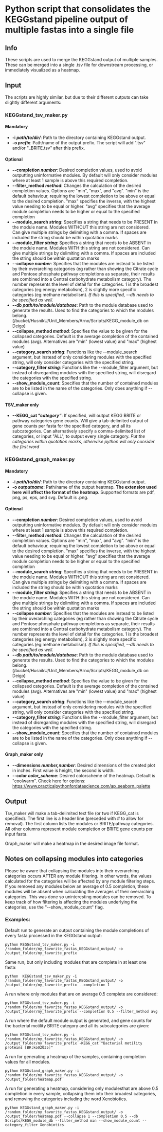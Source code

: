 # Python script that consolidates the KEGGstand pipeline output of multiple fastas into a single file
## Info
These scripts are used to merge the KEGGstand output of multiple samples. These can be merged into a single .tsv file for downstream processing, or immediately visualized as a heatmap.

## Input
The scripts are highly similar, but due to their different outputs can take slightly different arguments:

### KEGGstand_tsv_maker.py
#### Mandatory
* __-i *path/to/dir/*__: Path to the directory containing KEGGstand output.
* __-o *prefix*__: Path/name of the output prefix. The script will add ".tsv" and/or "_BRITE.tsv" after this prefix.
  
#### Optional
* __--completion *number*__: Desired completion values, used to avoid outputting uninformative modules. By default will only consider modules where at least 1 sample is above this required completion.
* __--filter_method *method*__: Changes the calculation of the desired completion values. Options are "min", "max", and "avg". "min" is the default behaviour, requiring the lowest completion to be above or equal to the desired completion. "max" specifies the inverse, with the highest value needing to be equal or higher. "avg" specifies that the average module completion needs to be higher or equal to the specified completion
* __--module_search *string*__: Specifies a string that needs to be PRESENT in the module name. Modules WITHOUT this string are not considered. Can give multiple strings by delimiting with a comma. If spaces are included the string should be within quotation marks
* __--module_filter *string*__: Specifies a string that needs to be ABSENT in the module name. Modules WITH this string are not considered.  Can give multiple strings by delimiting with a comma. If spaces are included the string should be within quotation marks
* __--collapse *number*__: Specifies that the modules are instead to be listed by their overarching categories (eg rather than showing the Citrate cycle and Pentose phosphate pathway completions as separate, their results are combined into a Central carbohydrate metabolism category). The number represents the level of detail for the categories. 1 is the broadest categories (eg energy metabolism), 2 is slightly more specific categories (eg methane metabolism). *If this is specified, --db needs to be specified as well.*
* __--db *path/to/module/database*__: Path to the module database used to generate the results. Used to find the categories to which the modules belong. (/bucket/HusnikU/Unit_Members/Arno/Scripts/KEGG_module_db on Deigo)
* __--collapse_method *method*__: Specifies the value to be given for the collapsed categories. Default is the average completion of the contained modules (avg). Alternatives are "min" (lowest value) and "max" (highest value) 
* __--category_search *string*__: Functions like the --module_search argument, but instead of only considering modules with the specified string, will only consider categories with the specified string.
* __--category_filter *string*__: Functions like the --module_filter argument, but instead of disregarding modules with the specified string, will disregard the categories with the specified string.
* __--show_module_count__: Specifies that the number of contained modules are to be listed in the name of the categories. Only does anything if --collapse is given.
#### TSV_maker only
* __--KEGG_cat *"category"*__: If specified, will output KEGG BRITE or pathway categories gene counts. Will give a tab-delimited output of gene counts per fasta for the specified category, and all its subcategories.
  Can alternatively specify a comma-delimited list of categories, or input "ALL", to output every single category. *Put the categories within quotation marks, otherwise python will only consider the first word*

### KEGGstand_graph_maker.py
#### Mandatory
* __-i *path/to/dir/*__: Path to the directory containing KEGGstand output.
* __-o *outputname*__: Path/name of the output heatmap. __The extension used here will affect the format of the heatmap__. Supported formats are pdf, png, ps, eps, and svg. Default is .png. 
#### Optional
* __--completion *number*__: Desired completion values, used to avoid outputting uninformative modules. By default will only consider modules where at least 1 sample is above this required completion.
* __--filter_method *method*__: Changes the calculation of the desired completion values. Options are "min", "max", and "avg". "min" is the default behaviour, requiring the lowest completion to be above or equal to the desired completion. "max" specifies the inverse, with the highest value needing to be equal or higher. "avg" specifies that the average module completion needs to be higher or equal to the specified completion
* __--module_search *string*__: Specifies a string that needs to be PRESENT in the module name. Modules WITHOUT this string are not considered. Can give multiple strings by delimiting with a comma. If spaces are included the string should be within quotation marks
* __--module_filter *string*__: Specifies a string that needs to be ABSENT in the module name. Modules WITH this string are not considered.  Can give multiple strings by delimiting with a comma. If spaces are included the string should be within quotation marks
* __--collapse *number*__: Specifies that the modules are instead to be listed by their overarching categories (eg rather than showing the Citrate cycle and Pentose phosphate pathway completions as separate, their results are combined into a Central carbohydrate metabolism category). The number represents the level of detail for the categories. 1 is the broadest categories (eg energy metabolism), 2 is slightly more specific categories (eg methane metabolism). *If this is specified, --db needs to be specified as well.*
* __--db *path/to/module/database*__: Path to the module database used to generate the results. Used to find the categories to which the modules belong. (/bucket/HusnikU/Unit_Members/Arno/Scripts/KEGG_module_db on Deigo)
* __--collapse_method *method*__: Specifies the value to be given for the collapsed categories. Default is the average completion of the contained modules (avg). Alternatives are "min" (lowest value) and "max" (highest value) 
* __--category_search *string*__: Functions like the --module_search argument, but instead of only considering modules with the specified string, will only consider categories with the specified string.
* __--category_filter *string*__: Functions like the --module_filter argument, but instead of disregarding modules with the specified string, will disregard the categories with the specified string.
* __--show_module_count__: Specifies that the number of contained modules are to be listed in the name of the categories. Only does anything if --collapse is given.
#### Graph_maker only
* __--dimensions *number,number*__: Desired dimensions of the created plot in inches. First value is height, the second is width.
* __--color *color_scheme*__: Desired colorscheme of the heatmap. Default is "coolwarm". Check here for options: https://www.practicalpythonfordatascience.com/ap_seaborn_palette

## Output
Tsv_maker will make a tab-delimited text file (or two if KEGG_cat is specified). The first line is a header line (preceded with # to allow for removal). The first column lists the modules or BRITE/pathway categories. 
All other columns represent module completion or BRITE gene counts per input fasta. 

Graph_maker will make a heatmap in the desired image file format. 

## Notes on collapsing modules into categories
Please be aware that collapsing the modules into their overarching categories occurs AFTER any module filtering. In other words, the values calculated for the categories will be affected by any module filtering steps. If you removed any modules below an average of 0.5 completion, these modules will be absent when calculating the averages of their overarching categories. This was done so uninteresting modules can be removed. To keep track of how filtering is affecting the modules underlying the categories, use the "--show_module_count" flag. 

### Examples:
Default run to generate an output containing the module completions of every fasta processed in the KEGGstand output:
```
python KEGGstand_tsv_maker.py -i /random_folder/my_favorite_fastas_KEGGstand_output/ -o /output_folder/my_favorite_prefix
``` 
Same run, but only including modules that are complete in at least one fasta:
```
python  KEGGstand_tsv_maker.py -i /random_folder/my_favorite_fastas_KEGGstand_output/ -o /output_folder/my_favorite_prefix --completion 1
```
A run where only modules that are on average 0.5 complete are considered:
```
python KEGGstand_tsv_maker.py -i /random_folder/my_favorite_fastas_KEGGstand_output/ -o /output_folder/my_favorite_prefix --completion 0.5 --filter_method avg
```
A run where the default module output is generated, and gene counts for the bacterial motility BRITE category and all its subcategories are given:
```
python KEGGstand_tsv_maker.py -i /random_folder/my_favorite_fastas_KEGGstand_output/ -o /output_folder/my_favorite_prefix -KEGG_cat "Bacterial motility proteins [BR:ko02035]"
```
A run for generating a heatmap of the samples, containing completion values for all modules. 
```
python KEGGstand_graph_maker.py -i /random_folder/my_favorite_fastas_KEGGstand_output/ -o /output_folder/heatmap.pdf
```
A run for generating a heatmap, considering only modulesthat are above 0.5 completion in every sample, collapsing them into their broadest categories, and removing the categories including the word Xenobiotics. 
```
python KEGGstand_graph_maker.py -i /random_folder/my_favorite_fastas_KEGGstand_output/ -o /output_folder/heatmap.pdf --collapse 1 --completion 0.5 --db Scripts/KEGG_module_db --filter_method min --show_module_count --category_filter Xenobiotics
```
